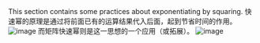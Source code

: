 This section contains some practices about exponentiating by squaring. 
快速幂的原理是通过将前面已有的运算结果代入后面，起到节省时间的作用。
![image](https://user-images.githubusercontent.com/55316166/110295776-77195f80-802c-11eb-9dd0-011bcaa28d21.png)
而矩阵快速幂则是这一思想的一个应用（或拓展）。
![image](https://user-images.githubusercontent.com/55316166/110295810-839db800-802c-11eb-93fe-94bf1ac6d158.png)

